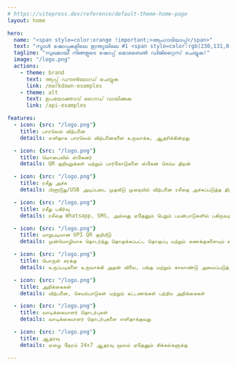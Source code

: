 ```yaml
---
# https://vitepress.dev/reference/default-theme-home-page
layout: home

hero:
  name: "<span style=color:orange !important;>ആംഗാടിയാപ്പ്</span>"
  text: "സ്മാൾ ഷോപ്പുകളിലെ ഇന്ത്യയിലെ #1 <span style=color:rgb(230,131,0);>പോയിന്റ് ഓഫ് സേൽ</span> മൊബൈൽ ആപ്പ്"
  tagline: "സുഖമായി നിങ്ങളുടെ ഷോപ്പ് മൊബൈൽ ഡിജിറ്റൈസ് ചെയ്യുക!"
  image: "/logo.png"
  actions:
    - theme: brand
      text: ആപ്പ് ഡൗൺലോഡ് ചെയ്യുക
      link: /markdown-examples
    - theme: alt
      text: ഉപയോക്താവ് ഗൈഡ് വായിക്കുക
      link: /api-examples

features:
  - icon: {src: "/logo.png"}
    title: பாரலெல் விற்பனை
    details: எளிதாக பாரலெல் விற்பனைகளை உருவாக்க, ஆதரிக்கின்றது

  - icon: {src: "/logo.png"}
    title: மொபைலில் ஸ்கேனர்
    details: QR குறியுறுக்கள் மற்றும் பார்கோடுகளை ஸ்கேன் செய்ய திறன்

  - icon: {src: "/logo.png"}
    title: ரசீது அச்சு
    details: பிளூடூது/USB அடிப்படை முதலீடு முறையில் விற்பனை ரசீதை அச்சுப்படுத்த திறன்

  - icon: {src: "/logo.png"}
    title: ரசீது பகிர்வு
    details: ரசீதை Whatsapp, SMS, அல்லது ஏதேனும் பெறும் பயன்பாடுகளில் பகிருவதற்கு திறன்

  - icon: {src: "/logo.png"}
    title: மாறுபடியான UPI QR குறியீடு
    details: முன்மொழியாக தொடர்ந்து தொகுக்கப்பட்ட தொகுப்பு மற்றும் கணக்குகளையும் உள்ளீட்டுக்குறியீட்டுகளை உருவாக்க முடியும்

  - icon: {src: "/logo.png"}
    title: பொருள் சரக்கு
    details: உருப்படிகளை உருவாக்கி அதன் விலை, பங்கு மற்றும் காலாண்டு அமைப்படுத்த எளிதாக்கல்

  - icon: {src: "/logo.png"}
    title: அறிக்கைகள்
    details: விற்பனை, செயல்பாடுகள் மற்றும் கட்டணங்கள் பற்றிய அறிக்கைகள்

  - icon: {src: "/logo.png"}
    title: வாடிக்கையாளர் தொடர்புகள்
    details: வாடிக்கையாளர் தொடர்புகளை எளிதாக்குவது

  - icon: {src: "/logo.png"}
    title: ஆதரவு
    details: ஏழை நேரம் 24x7 ஆதரவு மூலம் ஏதேனும் சிக்கல்களுக்கு

---
```

